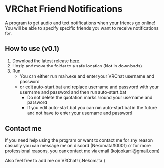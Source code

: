 # VRChat Friend Notifications

A program to get audio and text notifications when your friends go online!
You will be able to specify specific friends you want to receive notifications for.

## How to use (v0.1)

1. Download the latest release [here](https://github.com/KojoOkami/VRChatFriendNotification/releases/tag/v0.1).
2. Unzip and move the folder to a safe location (Not in downloads)
3. Run
    - You can either run main.exe and enter your VRChat username and password
    - or edit auto-start.bat and replace username and password with your username and password and then run auto-start.bat
        - Do not delete the quotation marks around your username and password
        - If you edit auto-start.bat you can run auto-start.bat in the future and not have to enter your username and password

## Contact me

If you need help using the program or want to contact me for any reason casually you can message me on discord (Nekomata#0001) or for more professional reasons, you can contact me via email (kojookami@gmail.com)

Also feel free to add me on VRChat! (.Nekomata.)

